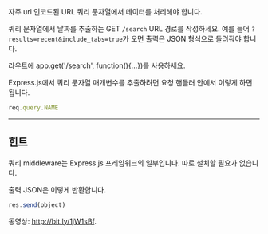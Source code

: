 자주 url 인코드된 URL 쿼리 문자열에서 데이터를 처리해야 합니다.

쿼리 문자열에서 날짜를 추출하는 GET `/search` URL 경로를 작성하세요. 예를
들어 `?results=recent&include_tabs=true`가 오면 출력은 JSON 형식으로 돌려줘야
합니다.

라우트에 app.get('/search', function(){...})를 사용하세요.

Express.js에서 쿼리 문자열 매개변수를 추출하려면 요청 핸들러 안에서 이렇게 하면 됩니다.

```js
req.query.NAME
```

-----------------------------

## 힌트

쿼리 middleware는 Express.js 프레임워크의 일부입니다. 따로 설치할 필요가 없습니다.

출력 JSON은 이렇게 반환합니다.

```js
res.send(object)
```

동영상: http://bit.ly/1jW1sBf.
